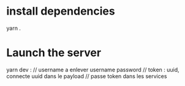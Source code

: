 # install dependencies

yarn .

# Launch the server

yarn dev :
// username a enlever username password
// token : uuid, connecte uuid dans le payload
// passe token dans les services
